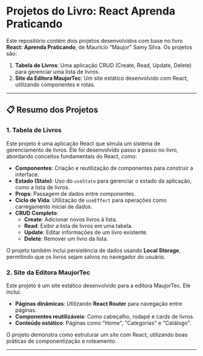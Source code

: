 # Projetos do Livro: React Aprenda Praticando

Este repositório contém dois projetos desenvolvidos com base no livro **React: Aprenda Praticando**, de Maurício "Maujor" Samy Silva. Os projetos são:

1. **Tabela de Livros**: Uma aplicação CRUD (Create, Read, Update, Delete) para gerenciar uma lista de livros.
2. **Site da Editora MaujorTec**: Um site estático desenvolvido com React, utilizando componentes e rotas.

---

## 📋 Resumo dos Projetos

### 1. Tabela de Livros

Este projeto é uma aplicação React que simula um sistema de gerenciamento de livros. Ele foi desenvolvido passo a passo no livro, abordando conceitos fundamentais do React, como:

- **Componentes**: Criação e reutilização de componentes para construir a interface.
- **Estado (State)**: Uso do `useState` para gerenciar o estado da aplicação, como a lista de livros.
- **Props**: Passagem de dados entre componentes.
- **Ciclo de Vida**: Utilização de `useEffect` para operações como carregamento inicial de dados.
- **CRUD Completo**:
  - **Create**: Adicionar novos livros à lista.
  - **Read**: Exibir a lista de livros em uma tabela.
  - **Update**: Editar informações de um livro existente.
  - **Delete**: Remover um livro da lista.

O projeto também inclui persistência de dados usando **Local Storage**, permitindo que os livros sejam salvos no navegador do usuário.

### 2. Site da Editora MaujorTec

Este projeto é um site estático desenvolvido para a editora MaujorTec. Ele inclui:

- **Páginas dinâmicas**: Utilizando **React Router** para navegação entre páginas.
- **Componentes reutilizáveis**: Como cabeçalho, rodapé e cards de livros.
- **Conteúdo estático**: Páginas como "Home", "Categorias" e "Catálogo".

O projeto demonstra como estruturar um site com React, utilizando boas práticas de componentização e roteamento.

---
